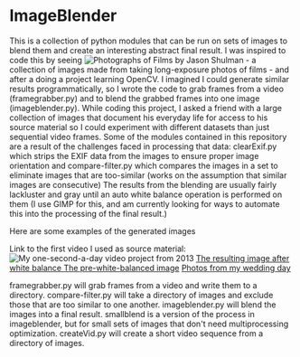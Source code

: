 # ImageBlender
This is a collection of python modules that can be run on sets of images to blend them and create an interesting abstract final result.
I was inspired to code this by seeing ![Photographs of Films](http://www.jasonshulmanstudio.com/photographs-of-films/) by Jason Shulman - a collection of images made from taking long-exposure photos of films - and after a doing a project learning OpenCV.
I imagined I could generate similar results programmatically, so I wrote the code to grab frames from a video (framegrabber.py) and to blend the grabbed frames into one image (imageblender.py).
While coding this project, I asked a friend with a large collection of images that document his everyday life for access to his source material so I could experiment with different datasets than just sequential video frames. 
Some of the modules contained in this repository are a result of the challenges faced in processing that data: clearExif.py which strips the EXIF data from the images to ensure proper image orientation
and compare-filter.py which compares the images in a set to eliminate images that are too-similar (works on the assumption that similar images are consecutive)
The results from the blending are usually fairly lackluster and gray until an auto white balance operation is performed on them (I use GIMP for this, and am currently looking for ways to automate this into the processing of the final result.)

Here are some examples of the generated images

Link to the first video I used as source material: ![My one-second-a-day video project from 2013](https://vimeo.com/87742679)
[The resulting image after white balance ](https://github.com/ncyates/ImageBlender/blob/master/samples/year2013wb.jpg)
[The pre-white-balanced image](https://github.com/ncyates/ImageBlender/blob/master/samples/year2013.jpg)
[Photos from my wedding day](https://github.com/ncyates/ImageBlender/blob/master/samples/weddingDay.jpg)

framegrabber.py will grab frames from a video and write them to a directory.
compare-filter.py will take a directory of images and exclude those that are too similar to one another.
imageblender.py will blend the images into a final result.
smallblend is a version of the process in imageblender, but for small sets of images that don't need multiprocessing optimization.
createVid.py will create a short video sequence from a directory of images.